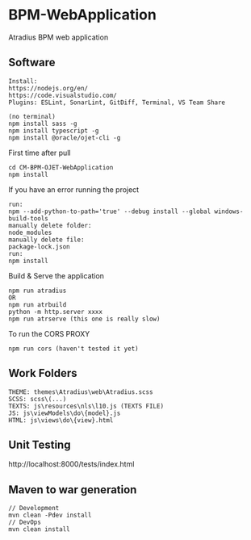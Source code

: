 # BPM-WebApplication
Atradius BPM web application
 
## Software

```
Install:
https://nodejs.org/en/
https://code.visualstudio.com/
Plugins: ESLint, SonarLint, GitDiff, Terminal, VS Team Share

(no terminal)
npm install sass -g
npm install typescript -g
npm install @oracle/ojet-cli -g
```

First time after pull
```
cd CM-BPM-OJET-WebApplication
npm install
```

If you have an error running the project
```
run:
npm --add-python-to-path='true' --debug install --global windows-build-tools
manually delete folder:
node_modules
manually delete file:
package-lock.json
run:
npm install
```

Build & Serve the application
```
npm run atradius
OR
npm run atrbuild
python -m http.server xxxx
npm run atrserve (this one is really slow)
```

To run the CORS PROXY
```
npm run cors (haven't tested it yet)
```

## Work Folders
```
THEME: themes\Atradius\web\Atradius.scss
SCSS: scss\(...)
TEXTS: js\resources\nls\l10.js (TEXTS FILE)
JS: js\viewModels\do\{model}.js
HTML: js\views\do\{view}.html
```

## Unit Testing

http://localhost:8000/tests/index.html

## Maven to war generation
```
// Development
mvn clean -Pdev install
// DevOps
mvn clean install
```
